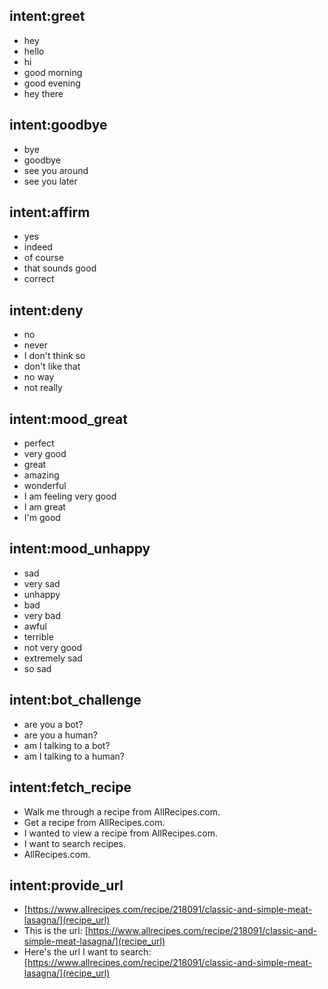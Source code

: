 ## intent:greet
- hey
- hello
- hi
- good morning
- good evening
- hey there

## intent:goodbye
- bye
- goodbye
- see you around
- see you later

## intent:affirm
- yes
- indeed
- of course
- that sounds good
- correct

## intent:deny
- no
- never
- I don't think so
- don't like that
- no way
- not really

## intent:mood_great
- perfect
- very good
- great
- amazing
- wonderful
- I am feeling very good
- I am great
- I'm good

## intent:mood_unhappy
- sad
- very sad
- unhappy
- bad
- very bad
- awful
- terrible
- not very good
- extremely sad
- so sad

## intent:bot_challenge
- are you a bot?
- are you a human?
- am I talking to a bot?
- am I talking to a human?

## intent:fetch_recipe
- Walk me through a recipe from AllRecipes.com.
- Get a recipe from AllRecipes.com. 
- I wanted to view a recipe from AllRecipes.com.
- I want to search recipes.
- AllRecipes.com.

## intent:provide_url
- [https://www.allrecipes.com/recipe/218091/classic-and-simple-meat-lasagna/](recipe_url)
- This is the url: [https://www.allrecipes.com/recipe/218091/classic-and-simple-meat-lasagna/](recipe_url)
- Here's the url I want to search: [https://www.allrecipes.com/recipe/218091/classic-and-simple-meat-lasagna/](recipe_url)
